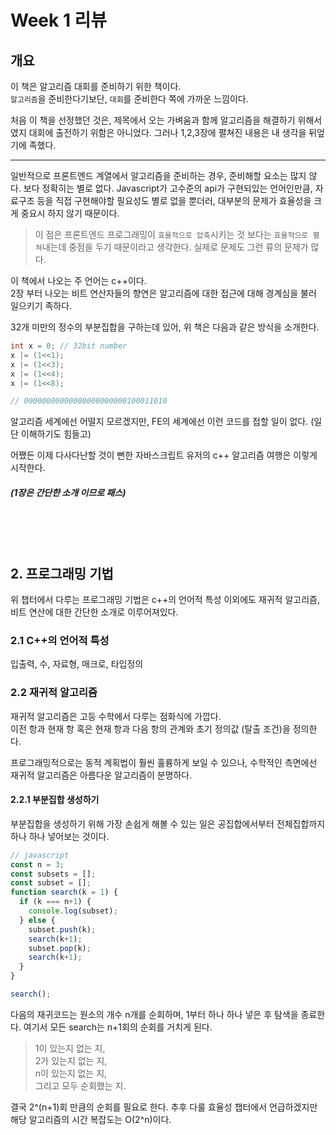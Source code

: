 # Week 1 리뷰

## 개요

이 책은 알고리즘 대회를 준비하기 위한 책이다.<br>
`알고리즘`을 준비한다기보단, `대회`를 준비한다 쪽에 가까운 느낌이다.

처음 이 책을 선정했던 것은, 제목에서 오는 가벼움과 함께 알고리즘을 해결하기 위해서였지 대회에 출전하기 위함은 아니었다. 그러나 1,2,3장에 펼쳐진 내용은 내 생각을 뒤엎기에 족했다. 

---

일반적으로 프론트엔드 계열에서 알고리즘을 준비하는 경우, 준비해할 요소는 많지 않다. 보다 정확히는 별로 없다. 
Javascript가 고수준의 api가 구현되있는 언어인만큼, 자료구조 등을 직접 구현해야할 필요성도 별로 없을 뿐더러, 대부분의 문제가 효율성을 크게 중요시 하지 않기 때문이다. 
> 이 점은 프론트엔드 프로그래밍이 `효율적으로 압축`시키는 것 보다는 `효율적으로 펼쳐`내는데 중점을 두기 때문이라고 생각한다. 실제로 문제도 그런 류의 문제가 많다.

이 책에서 나오는 주 언어는 c++이다.<br>
2장 부터 나오는 비트 연산자들의 향연은 알고리즘에 대한 접근에 대해 경계심을 불러 일으키기 족하다. 

32개 미만의 정수의 부분집합을 구하는데 있어, 위 책은 다음과 같은 방식을 소개한다. 

```c++
int x = 0; // 32bit number
x |= (1<<1);
x |= (1<<3);
x |= (1<<4);
x |= (1<<8);

// 00000000000000000000000100011010
```

알고리즘 세계에선 어떨지 모르겠지만, FE의 세계에선 이런 코드를 접할 일이 없다. (일단 이해하기도 힘들고)

어쨌든 이제 다사다난할 것이 뻔한 자바스크립트 유저의 c++ 알고리즘 여행은 이렇게 시작한다.

##### (1장은 간단한 소개 이므로 패스)

<br>
<br>
<br>

## 2. 프로그래밍 기법

위 챕터에서 다루는 프로그래밍 기법은 c++의 언어적 특성 이외에도 재귀적 알고리즘, 비트 연산에 대한 간단한 소개로 이루어져있다.

### 2.1 C++의 언어적 특성
입출력, 수, 자료형, 매크로, 타입정의
<br>


### 2.2 재귀적 알고리즘
재귀적 알고리즘은 고등 수학에서 다루는 점화식에 가깝다. <br>
이전 항과 현재 항 혹은 현재 항과 다음 항의 관계와 초기 정의값 (탈출 조건)을 정의한다.

프로그래밍적으로는 동적 계획법이 훨씬 훌륭하게 보일 수 있으나, 수학적인 측면에선 재귀적 알고리즘은 아름다운 알고리즘이 분명하다.

#### 2.2.1 부분집합 생성하기
부분집합을 생성하기 위해 가장 손쉽게 해볼 수 있는 일은 공집합에서부터 전체집합까지 하나 하나 넣어보는 것이다. 

```js
// javascript
const n = 3;
const subsets = [];
const subset = [];
function search(k = 1) {
  if (k === n+1) {
    console.log(subset);
  } else {
    subset.push(k);
    search(k+1);
    subset.pop(k);
    search(k+1);
  }
}

search();
```

다음의 재귀코드는 원소의 개수 n개를 순회하며, 1부터 하나 하나 넣은 후 탐색을 종료한다. 여기서 모든 search는 n+1회의 순회를 거치게 된다. 

> 1이 있는지 없는 지, <br>
2가 있는지 없는 지, <br>
n이 있는지 없는 지, <br>
그리고 모두 순회했는 지.

결국 2^(n+1)회 만큼의 순회를 필요로 한다.
추후 다룰 효율성 챕터에서 언급하겠지만 해당 알고리즘의 시간 복잡도는 O(2^n)이다.

